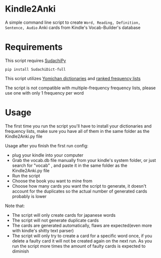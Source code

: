 # Kindle2Anki
A simple command line script to create ```Word, Reading, Definition, Sentence, Audio``` Anki cards from Kindle's Vocab-Builder's database

# Requirements
This script requires [SudachiPy](https://pypi.org/project/SudachiDict-full/)
```
pip install SudachiDict-full
```
This script utilizes [Yomichan dictionaries](https://github.com/FooSoft/yomichan#dictionaries) and [ranked frequency lists](https://drive.google.com/drive/folders/1g1drkFzokc8KNpsPHoRmDJ4OtMTWFuXi)

The script is not compatible with multiple-frequency frequency lists, please use one with only 1 frequency per word

# Usage
The first time you run the script you'll have to install your dictionaries and frequency lists, make sure you have all of them in the same folder as the Kindle2Anki.py file

Usage after you finish the first run config:
- plug your kindle into your computer
- Grab the vocab.db file manually from your kindle's system folder, or just search for "vocab" , and paste it in the same folder as the Kindle2Anki.py file
- Run the script
- Choose the book you want to mine from
- Choose how many cards you want the script to generate, it doesn't account for the duplicates so the actual number of generated cards probably is lower

Note that:
- The script will only create cards for japanese words
- The script will not generate duplicate cards
- The cards are generated automatically, flaws are expected(even more with kindle's shitty text parser)
- The script will only try to create a card for a specific word once, if you delete a faulty card it will not be created again on the next run. As you run the script more times the amount of faulty cards is expected to diminish
